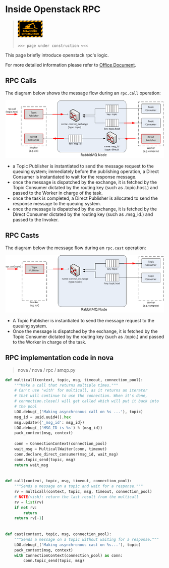 # Inside Openstack RPC

> ![Under construction](media/under_construction.gif)
>
> `>>> page under construction <<<`

This page briefly introduce openstack rpc's logic.

For more detailed information please refer to [Office Document](http://docs.openstack.org/developer/nova/devref/rpc.html).

## RPC Calls

The diagram below shows the message flow during an `rpc.call` operation:

![RPC Call](media/rpc_call.png)

*  a Topic Publisher is instantiated to send the message request to the queuing system; immediately before the publishing operation, a Direct Consumer is instantiated to wait for the response message.
*  once the message is dispatched by the exchange, it is fetched by the Topic Consumer dictated by the routing key (such as .topic.host.) and passed to the Worker in charge of the task.
*  once the task is completed, a Direct Publisher is allocated to send the response message to the queuing system.
*  once the message is dispatched by the exchange, it is fetched by the Direct Consumer dictated by the routing key (such as .msg_id.) and passed to the Invoker.


## RPC Casts    

The diagram below the message flow during an `rpc.cast` operation:

![RPC Cast](media/rpc_cast.png)

*  A Topic Publisher is instantiated to send the message request to the queuing system.
*  Once the message is dispatched by the exchange, it is fetched by the Topic Consumer dictated by the routing key (such as .topic.) and passed to the Worker in charge of the task.


## RPC implementation code in nova
> nova / nova / rpc / amqp.py

```python
def multicall(context, topic, msg, timeout, connection_pool):
	"""Make a call that returns multiple times."""
	# Can't use 'with' for multicall, as it returns an iterator
	# that will continue to use the connection. When it's done,
	# connection.close() will get called which will put it back into
	# the pool
	LOG.debug(_('Making asynchronous call on %s ...'), topic)
	msg_id = uuid.uuid4().hex
	msg.update({'_msg_id': msg_id})
	LOG.debug(_('MSG_ID is %s') % (msg_id))
	pack_context(msg, context)

	conn = ConnectionContext(connection_pool)
	wait_msg = MulticallWaiter(conn, timeout)
	conn.declare_direct_consumer(msg_id, wait_msg)
	conn.topic_send(topic, msg)
	return wait_msg


def call(context, topic, msg, timeout, connection_pool):
	"""Sends a message on a topic and wait for a response."""
	rv = multicall(context, topic, msg, timeout, connection_pool)
	# NOTE(vish): return the last result from the multicall
	rv = list(rv)
	if not rv:
		return
	return rv[-1]


def cast(context, topic, msg, connection_pool):
	"""Sends a message on a topic without waiting for a response."""
	LOG.debug(_('Making asynchronous cast on %s...'), topic)
	pack_context(msg, context)
	with ConnectionContext(connection_pool) as conn:
		conn.topic_send(topic, msg)
```

